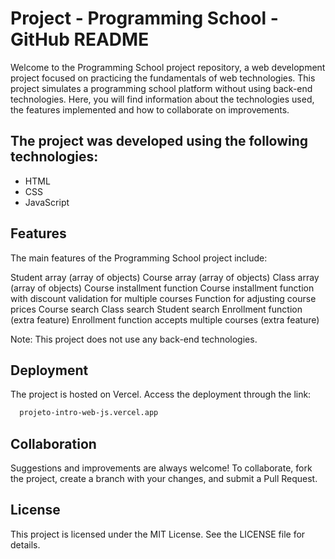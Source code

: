 # Project - Programming School - GitHub README

Welcome to the Programming School project repository, a web development project focused on practicing the fundamentals of web technologies. This project simulates a programming school platform without using back-end technologies. Here, you will find information about the technologies used, the features implemented and how to collaborate on improvements.

## The project was developed using the following technologies:

- HTML
- CSS
- JavaScript

## Features

The main features of the Programming School project include:

Student array (array of objects)
Course array (array of objects)
Class array (array of objects)
Course installment function
Course installment function with discount validation for multiple courses
Function for adjusting course prices
Course search
Class search
Student search
Enrollment function (extra feature)
Enrollment function accepts multiple courses (extra feature)

Note: This project does not use any back-end technologies.

## Deployment

The project is hosted on Vercel. Access the deployment through the link:

```bash
  projeto-intro-web-js.vercel.app
```

## Collaboration

Suggestions and improvements are always welcome! To collaborate, fork the project, create a branch with your changes, and submit a Pull Request.

## License

This project is licensed under the MIT License. See the LICENSE file for details.
